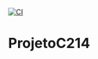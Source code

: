 [![CI](https://github.com/isadorabello/ProjetoC214/actions/workflows/dart.yml/badge.svg)](https://github.com/isadorabello/ProjetoC214/actions/workflows/dart.yml)


# ProjetoC214
